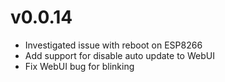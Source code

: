 # v0.0.14

- Investigated issue with reboot on ESP8266
- Add support for disable auto update to WebUI
- Fix WebUI bug for blinking
